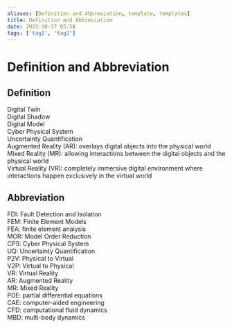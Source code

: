 ```yaml
---
aliases: [Definition and Abbreviation, template, templates]
title: Definition and Abbreviation
date: 2022-10-17 05:58
tags: ['tag1', 'tag2']
---
```


# Definition and Abbreviation

## Definition

Digital Twin  
Digital Shadow  
Digital Model  
Cyber Physical System  
Uncertainty Quantification  
Augmented Reality (AR): overlays digital objects into the physical world  
Mixed Reality (MR): allowing interactions between the digital objects and the physical world  
Virtual Reality (VR): completely immersive digital environment where interactions happen exclusively in the virtual world

## Abbreviation

FDI: Fault Detection and Isolation  
FEM: Finite Element Models  
FEA: finite element analysis  
MOR: Model Order Reduction  
CPS: Cyber Physical System  
UQ: Uncertainty Quantification  
P2V: Physical to Virtual  
V2P: Virtual to Physical  
VR: Virtual Reality  
AR: Augmented Reality  
MR: Mixed Reality  
PDE: partial differential equations  
CAE: computer-aided engineering  
CFD: computational fluid dynamics  
MBD: multi-body dynamics
